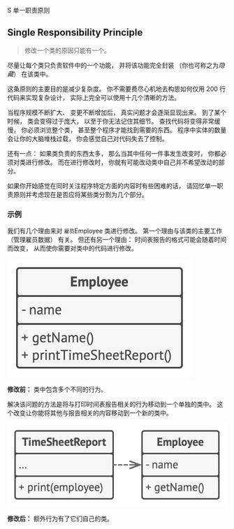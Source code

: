 S 单一职责原则

## Single Respon­si­bil­i­ty Prin­ci­ple

> 修改一个类的原因只能有一个。

尽量让每个类只负责软件中的一个功能，  并将该功能完全封装  （你也可称之为*隐藏*）  在该类中。

这条原则的主要目的是减少复杂度。  你不需要费尽心机地去构思如何仅用 200 行代码来实现复杂设计，  实际上完全可以使用十几个清晰的方法。

当程序规模不断扩大、  变更不断增加后，  真实问题才会逐渐显现出来。  到了某个时候，  类会变得过于庞大，  以至于你无法记住其细节。  查找代码将变得非常缓慢，  你必须浏览整个类，  甚至整个程序才能找到需要的东西。  程序中实体的数量会让你的大脑堆栈过载，  你会感觉自己对代码失去了控制。

还有一点：  如果类负责的东西太多，  那么当其中任何一件事发生改变时，  你都必须对类进行修改。  而在进行修改时，  你就有可能改动类中自己并不希望改动的部分。

如果你开始感觉在同时关注程序特定方面的内容时有些困难的话，  请回忆单一职责原则并考虑现在是否应将某些类分割为几个部分。

### 示例

我们有几个理由来对  `雇员`Employ­ee 类进行修改。  第一个理由与该类的主要工作  （管理雇员数据）  有关。  但还有另一个理由：  时间表报告的格式可能会随着时间而改变，  从而使你需要对类中的代码进行修改。

![违反单一职责原则](img/srp-before.png)

**修改前：** 类中包含多个不同的行为。

解决该问题的方法是将与打印时间表报告相关的行为移动到一个单独的类中。  这个改变让你能将其他与报告相关的内容移动到一个新的类中。

![单一职责原则实践](img/srp-after.png)

**修改后：** 额外行为有了它们自己的类。